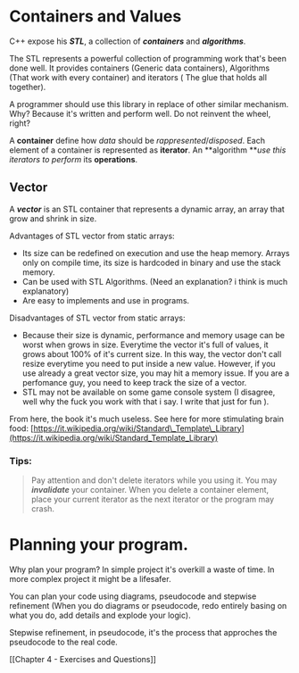 Containers and Values
=====================

C++ expose his **_STL_**, a collection of **_containers_** and **_algorithms_**.

The STL represents a powerful collection of programming work that's been done well. It provides containers (Generic data containers), Algorithms (That work with every container) and iterators ( The glue that holds all together).

A programmer should use this library in replace of other similar mechanism. Why? Because it's written and perform well. Do not reinvent the wheel, right?

A **container** define how _data_ should be _rappresented_/_disposed_. Each element of a container is represented as **iterator**. An \*\*algorithm \*\*_use this iterators to perform_ its **operations**.

Vector
------

A **_vector_** is an STL container that represents a dynamic array, an array that grow and shrink in size.

Advantages of STL vector from static arrays:

-   Its size can be redefined on execution and use the heap memory. Arrays only on compile time, its size is hardcoded in binary and use the stack memory.
-   Can be used with STL Algorithms. (Need an explanation? i think is much explanatory)
-   Are easy to implements and use in programs.

Disadvantages of STL vector from static arrays:

-   Because their size is dynamic, performance and memory usage can be worst when grows in size. Everytime the vector it's full of values, it grows about 100% of it's current size. In this way, the vector don't call resize everytime you need to put inside a new value. However, if you use already a great vector size, you may hit a memory issue. If you are a perfomance guy, you need to keep track the size of a vector.
-   STL may not be available on some game console system (I disagree, well why the fuck you work with that i say. I write that just for fun ).

From here, the book it's much useless. See here for more stimulating brain food: [](https://it.wikipedia.org/wiki/Standard_Template_Library)[https://it.wikipedia.org/wiki/Standard\_Template\_Library](https://it.wikipedia.org/wiki/Standard_Template_Library)

### Tips:

> Pay attention and don't delete iterators while you using it. You may **_invalidate_** your container. When you delete a container element, place your current iterator as the next iterator or the program may crash.

Planning your program.
======================

Why plan your program? In simple project it's overkill a waste of time. In more complex project it might be a lifesafer.

You can plan your code using diagrams, pseudocode and stepwise refinement (When you do diagrams or pseudocode, redo entirely basing on what you do, add details and explode your logic).

Stepwise refinement, in pseudocode, it's the process that approches the pseudocode to the real code.


[[Chapter 4 - Exercises and Questions]]